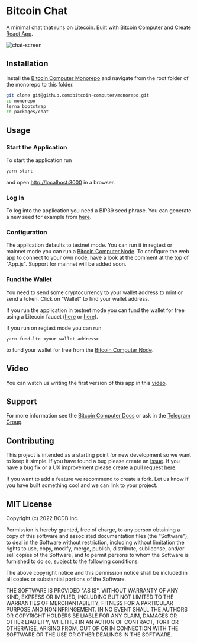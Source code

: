 # Bitcoin Chat

A minimal chat that runs on Litecoin. Built with [Bitcoin Computer](https://www.bitcoincomputer.io/) and [Create React App](https://create-react-app.dev/).

![chat-screen](./imgs/chat-screen.png)
## Installation

Install the [Bitcoin Computer Monorepo](https://github.com/bitcoin-computer/monorepo) and navigate from the root folder of the monorepo to this folder.

```bash
git clone git@github.com:bitcoin-computer/monorepo.git
cd monorepo
lerna bootstrap
cd packages/chat
```

## Usage

### Start the Application

To start the application run
```bash
yarn start
```
and open [http://localhost:3000](http://localhost:3000) in a browser.

### Log In

To log into the application you need a BIP39 seed phrase. You can generate a new seed for example from [here](https://iancoleman.io/bip39/).

### Configuration

The application defaults to testnet mode. You can run it in regtest or mainnet mode you can run a [Bitcoin Computer Node][node]. To configure the web app to connect to your own node, have a look at the comment at the top of "App.js". Support for mainnet will be added soon.

### Fund the Wallet

You need to send some cryptocurrency to your wallet address to mint or send a token. Click on "Wallet" to find your wallet address.

If you run the application in testnet mode you can fund the wallet for free using a Litecoin faucet ([here](https://testnet-faucet.com/ltc-testnet/) or [here](http://litecointf.salmen.website/)).

If you run on regtest mode you can run
```
yarn fund-ltc <your wallet address>
```
to fund your wallet for free from the [Bitcoin Computer Node][node].

## Video

You can watch us writing the first version of this app in this [video](http://www.youtube.com/watch?feature=player_embedded&v=SnTwevzmRrs
).

## Support

For more information see the [Bitcoin Computer Docs](https://docs.bitcoincomputer.io) or ask in the [Telegram Group](https://t.me/joinchat/FMrjOUWRuUkNuIt7zJL8tg).

## Contributing

This project is intended as a starting point for new development so we want to keep it simple. If you have found a bug please create an [issue](https://github.com/bitcoin-computer/monorepo/issues). If you have a bug fix or a UX improvement please create a pull request [here](https://github.com/bitcoin-computer/monorepo/pulls).

If you want to add a feature we recommend to create a fork. Let us know if you have built something cool and we can link to your project.

## MIT License

Copyright (c) 2022 BCDB Inc.

Permission is hereby granted, free of charge, to any person obtaining a copy of this software and associated documentation files (the "Software"), to deal in the Software without restriction, including without limitation the rights to use, copy, modify, merge, publish, distribute, sublicense, and/or sell copies of the Software, and to permit persons to whom the Software is furnished to do so, subject to the following conditions:

The above copyright notice and this permission notice shall be included in all copies or substantial portions of the Software.

THE SOFTWARE IS PROVIDED "AS IS", WITHOUT WARRANTY OF ANY KIND, EXPRESS OR IMPLIED, INCLUDING BUT NOT LIMITED TO THE WARRANTIES OF MERCHANTABILITY, FITNESS FOR A PARTICULAR PURPOSE AND NONINFRINGEMENT. IN NO EVENT SHALL THE AUTHORS OR COPYRIGHT HOLDERS BE LIABLE FOR ANY CLAIM, DAMAGES OR OTHER LIABILITY, WHETHER IN AN ACTION OF CONTRACT, TORT OR OTHERWISE, ARISING FROM, OUT OF OR IN CONNECTION WITH THE SOFTWARE OR THE USE OR OTHER DEALINGS IN THE SOFTWARE.

[node]: https://github.com/bitcoin-computer/monorepo/tree/main/packages/node

